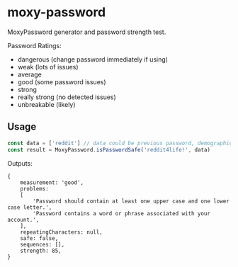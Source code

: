 # moxy-password
MoxyPassword generator and password strength test.

Password Ratings:
* dangerous (change password immediately if using)
* weak (lots of issues)
* average
* good (some password issues)
* strong
* really strong (no detected issues)
* unbreakable (likely)

## Usage
```typescript
const data = ['reddit'] // data could be previous password, demographics related to a user, etc.
const result = MoxyPassword.isPasswordSafe('reddit4life!', data)
```
Outputs:
```
{
    measurement: 'good',
    problems:
    [
        'Password should contain at least one upper case and one lower case letter.',
        'Password contains a word or phrase associated with your account.',
    ],
    repeatingCharacters: null,
    safe: false,
    sequences: [],
    strength: 85,
}
```